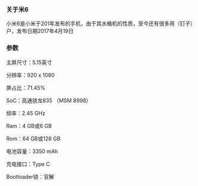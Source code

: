 ### 关于米6

小米6是小米于201年发布的手机，由于其水桶机的性质，至今还有很多用（钉子）户，发布日期2017年4月19日

### 参数

主屏尺寸：5.15英寸

分辨率：920 x 1080

屏占比：71.45%

SoC：高通骁龙835 （MSM 8998）

频率：2.45 GHz

Ram：4 GB或6 GB

Rom：64 GB或128 GB

电池容量：3350 mAh

充电接口：Type C

Bootloader锁：官解
